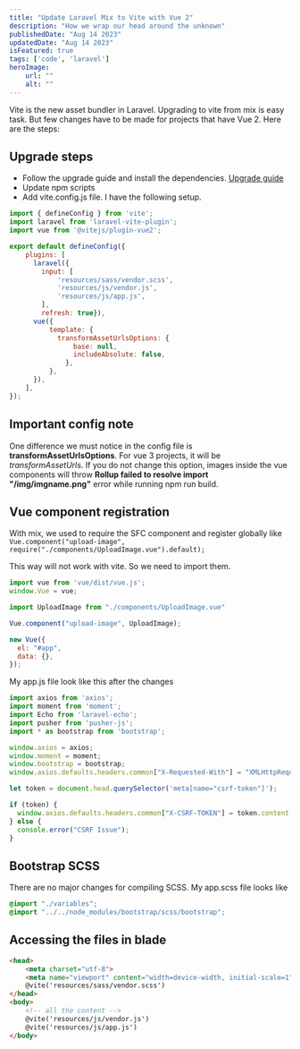 ```yaml
---
title: "Update Laravel Mix to Vite with Vue 2"
description: "How we wrap our head around the unknown"
publishedDate: "Aug 14 2023"
updatedDate: "Aug 14 2023"
isFeatured: true
tags: ['code', 'laravel']
heroImage:
    url: ""
    alt: ""
---
```


Vite is the new asset bundler in Laravel. Upgrading to vite from mix is easy task. But few changes have to be made for projects that have Vue 2. Here are the steps:

## Upgrade steps

- Follow the upgrade guide and install the dependencies. [Upgrade guide](https://github.com/laravel/vite-plugin/blob/main/UPGRADE.md#migrating-from-laravel-mix-to-vite)
- Update npm scripts
- Add vite.config.js file. I have the following setup.

```js
import { defineConfig } from 'vite';
import laravel from 'laravel-vite-plugin';
import vue from '@vitejs/plugin-vue2';

export default defineConfig({
    plugins: [
      laravel({
        input: [
            'resources/sass/vendor.scss',
            'resources/js/vendor.js',
            'resources/js/app.js',
        ],
        refresh: true}),
      vue({
          template: {
            transformAssetUrlsOptions: {
                base: null,
                includeAbsolute: false,
              },
          },
      }),
    ],
});
```

## Important config note

One difference we must notice in the config file is **transformAssetUrlsOptions**. For vue 3 projects, it will be *transformAssetUrls.* If you do not change this option, images inside the vue components will throw **Rollup failed to resolve import "/img/imgname.png"** error while running npm run build.

## Vue component registration

With mix, we used to require the SFC component and register globally like ```Vue.component("upload-image", require("./components/UploadImage.vue").default);```

This way will not work with vite. So we need to import them.

```js
import vue from 'vue/dist/vue.js';
window.Vue = vue;

import UploadImage from "./components/UploadImage.vue"

Vue.component("upload-image", UploadImage);

new Vue({
  el: "#app",
  data: {},
});
```

My app.js file look like this after the changes

```js
import axios from 'axios';
import moment from 'moment';
import Echo from 'laravel-echo';
import pusher from 'pusher-js';
import * as bootstrap from 'bootstrap';

window.axios = axios;
window.moment = moment;
window.bootstrap = bootstrap;
window.axios.defaults.headers.common["X-Requested-With"] = "XMLHttpRequest";

let token = document.head.querySelector('meta[name="csrf-token"]');

if (token) {
  window.axios.defaults.headers.common["X-CSRF-TOKEN"] = token.content;
} else {
  console.error("CSRF Issue");
}
```

## Bootstrap SCSS

There are no major changes for compiling SCSS. My app.scss file looks like

```scss
@import "./variables";
@import "../../node_modules/bootstrap/scss/bootstrap";
```

## Accessing the files in blade

```html
<head>
    <meta charset="utf-8">
    <meta name="viewport" content="width=device-width, initial-scale=1">
    @vite('resources/sass/vendor.scss')
</head>
<body>
    <!-- all the content -->
    @vite('resources/js/vendor.js')
    @vite('resources/js/app.js')
</body>
```
